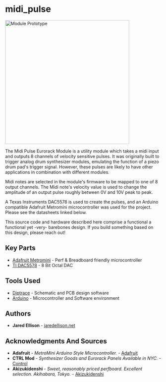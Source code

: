 # midi_pulse
<img src="https://raw.githubusercontent.com/jaredellison/midi_pulse/master/Prototype.png" alt="Module Prototype" width="400px"/>

The Midi Pulse Eurorack Module is a utility module which takes a midi input and outputs 8 channels of velocity 
sensitive pulses. It was originally built to trigger analog drum synthesizer modules, emulating the function of a 
piezo drum pad's trigger signal. However, these pulses are likely to have other applications in combination with
different modules.

Midi notes are selected in the module's firmware to be mapped to one of 8 output channels. The Midi note's velocity value is used 
to change the amplitude of an output pulse roughly between 0V and 10V peak to peak.

A Texas Instruments DAC5578 is used to create the pulses, and an Arduino compatible Adafruit Metromini microcontroller was used 
for the project. Please see the datasheets linked below.

This source code and hardware described here comprise a functional a functional yet -very- barebones design. If you build something
based on this design, please reach out!
   
## Key Parts

* [Adafruit Metromini](https://www.adafruit.com/products/2590) - Perf & Breadboard friendly microcontroller
* [TI DAC5578](www.ti.com/lit/pdf/sbas496) - 8 Bit Octal DAC 

## Tools Used

* [Diptrace](https://diptrace.com/) - Schematic and PCB design software
* [Arduino](https://www.arduino.cc/) - Microcontroller and Software environment

## Authors

* **Jared Ellison** - [jaredellison.net](http://jaredellison.net)

## Acknowledgments And Sources

* **Adafruit** - *MetroMini Arduino Style Microcontroller.* - [Adafruit](https://www.adafruit.com/)
* **CTRL Mod** - *Synthesizer Goods and Eurorack Panels Available in NYC.* - [Control](https://www.ctrl-mod.com/)
* **Akizukidenshi** - *Sweet, reasonably priced perfboard. Excellent selection. Akihabara, Tokyo.* - [Akizukidenshi](http://akizukidenshi.com/catalog/)
